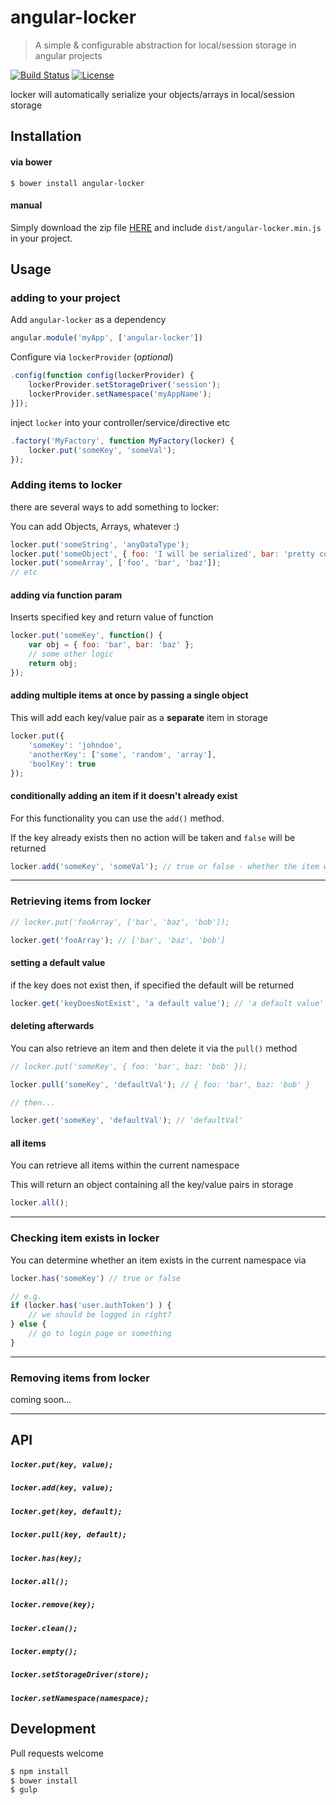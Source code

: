 angular-locker
==============

> A simple & configurable abstraction for local/session storage in angular projects

[![Build Status](http://img.shields.io/travis/tymondesigns/angular-locker.svg?style=flat)](https://travis-ci.org/tymondesigns/angular-locker)
[![License](http://img.shields.io/badge/license-MIT-blue.svg?style=flat)](http://www.opensource.org/licenses/MIT)

locker will automatically serialize your objects/arrays in local/session storage

## Installation

#### via bower
```
$ bower install angular-locker
```

#### manual

Simply download the zip file [HERE](https://github.com/tymondesigns/angular-locker/archive/master.zip) and include `dist/angular-locker.min.js` in your project.

## Usage

### adding to your project

Add `angular-locker` as a dependency

```js
angular.module('myApp', ['angular-locker'])
```

Configure via `lockerProvider` (*optional*)

```js
.config(function config(lockerProvider) {
	lockerProvider.setStorageDriver('session');
	lockerProvider.setNamespace('myAppName');
}]);
```

inject `locker` into your controller/service/directive etc

```js
.factory('MyFactory', function MyFactory(locker) {
	locker.put('someKey', 'someVal');
});
```

### Adding items to locker

there are several ways to add something to locker:

You can add Objects, Arrays, whatever :)

```js
locker.put('someString', 'anyDataType');
locker.put('someObject', { foo: 'I will be serialized', bar: 'pretty cool eh' });
locker.put('someArray', ['foo', 'bar', 'baz']);
// etc
```

#### adding via function param

Inserts specified key and return value of function

```js
locker.put('someKey', function() {
	var obj = { foo: 'bar', bar: 'baz' };
	// some other logic
	return obj;
});
```

#### adding multiple items at once by passing a single object

This will add each key/value pair as a **separate** item in storage

```js
locker.put({
	'someKey': 'johndoe',
	'anotherKey': ['some', 'random', 'array'],
	'boolKey': true
});
```

#### conditionally adding an item if it doesn't already exist

For this functionality you can use the `add()` method.

If the key already exists then no action will be taken and `false` will be returned

```js
locker.add('someKey', 'someVal'); // true or false - whether the item was added or not
```

----------------------------

### Retrieving items from locker

```js
// locker.put('fooArray', ['bar', 'baz', 'bob']);

locker.get('fooArray'); // ['bar', 'baz', 'bob']
```

#### setting a default value

if the key does not exist then, if specified the default will be returned

```js
locker.get('keyDoesNotExist', 'a default value'); // 'a default value'
```

#### deleting afterwards

You can also retrieve an item and then delete it via the `pull()` method

```js
// locker.put('someKey', { foo: 'bar', baz: 'bob' });

locker.pull('someKey', 'defaultVal'); // { foo: 'bar', baz: 'bob' }

// then...

locker.get('someKey', 'defaultVal'); // 'defaultVal'
```

#### all items

You can retrieve all items within the current namespace

This will return an object containing all the key/value pairs in storage

```js
locker.all();
```

----------------------------

### Checking item exists in locker

You can determine whether an item exists in the current namespace via

```js
locker.has('someKey') // true or false

// e.g.
if (locker.has('user.authToken') ) {
	// we should be logged in right?
} else {
	// go to login page or something
}
```

----------------------------

### Removing items from locker

coming soon...

----------------------------

## API

##### `locker.put(key, value);`

##### `locker.add(key, value);`

##### `locker.get(key, default);`

##### `locker.pull(key, default);`

##### `locker.has(key);`

##### `locker.all();`

##### `locker.remove(key);`

##### `locker.clean();`

##### `locker.empty();`

##### `locker.setStorageDriver(store);`

##### `locker.setNamespace(namespace);`

## Development

Pull requests welcome

```bash
$ npm install
$ bower install
$ gulp
```
